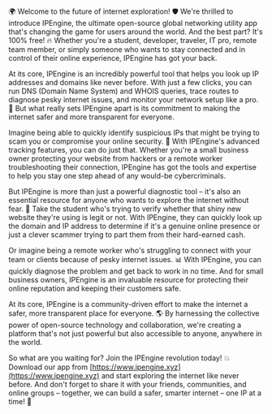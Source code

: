 🌍 Welcome to the future of internet exploration! 🛡️ We're thrilled to introduce IPEngine, the ultimate open-source global networking utility app that's changing the game for users around the world. And the best part? It's 100% free! 🔥 Whether you're a student, developer, traveler, IT pro, remote team member, or simply someone who wants to stay connected and in control of their online experience, IPEngine has got your back.

At its core, IPEngine is an incredibly powerful tool that helps you look up IP addresses and domains like never before. With just a few clicks, you can run DNS (Domain Name System) and WHOIS queries, trace routes to diagnose pesky internet issues, and monitor your network setup like a pro. 📡 But what really sets IPEngine apart is its commitment to making the internet safer and more transparent for everyone.

Imagine being able to quickly identify suspicious IPs that might be trying to scam you or compromise your online security. 💸 With IPEngine's advanced tracking features, you can do just that. Whether you're a small business owner protecting your website from hackers or a remote worker troubleshooting their connection, IPEngine has got the tools and expertise to help you stay one step ahead of any would-be cybercriminals.

But IPEngine is more than just a powerful diagnostic tool – it's also an essential resource for anyone who wants to explore the internet without fear. 🚀 Take the student who's trying to verify whether that shiny new website they're using is legit or not. With IPEngine, they can quickly look up the domain and IP address to determine if it's a genuine online presence or just a clever scammer trying to part them from their hard-earned cash.

Or imagine being a remote worker who's struggling to connect with your team or clients because of pesky internet issues. 📊 With IPEngine, you can quickly diagnose the problem and get back to work in no time. And for small business owners, IPEngine is an invaluable resource for protecting their online reputation and keeping their customers safe.

At its core, IPEngine is a community-driven effort to make the internet a safer, more transparent place for everyone. 🌎 By harnessing the collective power of open-source technology and collaboration, we're creating a platform that's not just powerful but also accessible to anyone, anywhere in the world.

So what are you waiting for? Join the IPEngine revolution today! 💥 Download our app from [https://www.ipengine.xyz](https://www.ipengine.xyz) and start exploring the internet like never before. And don't forget to share it with your friends, communities, and online groups – together, we can build a safer, smarter internet – one IP at a time! 🚀